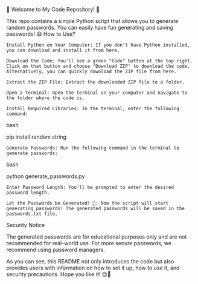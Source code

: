 🌈 Welcome to My Code Repository! 🌟

This repo contains a simple Python script that allows you to generate random passwords. You can easily have fun generating and saving passwords! 😄
How to Use?

    Install Python on Your Computer: If you don't have Python installed, you can download and install it from here.

    Download the Code: You'll see a green "Code" button at the top right. Click on that button and choose "Download ZIP" to download the code. Alternatively, you can quickly download the ZIP file from here.

    Extract the ZIP File: Extract the downloaded ZIP file to a folder.

    Open a Terminal: Open the terminal on your computer and navigate to the folder where the code is.

    Install Required Libraries: In the terminal, enter the following command:

bash

pip install random string

    Generate Passwords: Run the following command in the terminal to generate passwords:

bash

python generate_passwords.py

    Enter Password Length: You'll be prompted to enter the desired password length.

    Let the Passwords be Generated! 🚀: Now the script will start generating passwords! The generated passwords will be saved in the passwords.txt file.

Security Notice

The generated passwords are for educational purposes only and are not recommended for real-world use. For more secure passwords, we recommend using password managers.

As you can see, this README not only introduces the code but also provides users with information on how to set it up, how to use it, and security precautions. Hope you like it! 😊🎉
